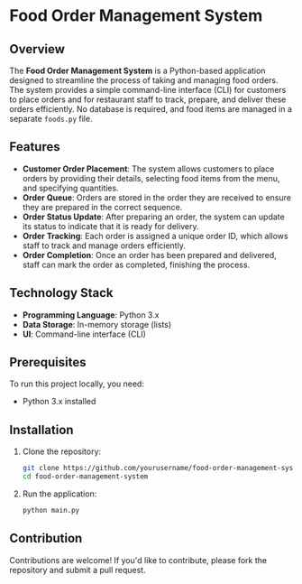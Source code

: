 # Food Order Management System

## Overview

The **Food Order Management System** is a Python-based application designed to streamline the process of taking and managing food orders. The system provides a simple command-line interface (CLI) for customers to place orders and for restaurant staff to track, prepare, and deliver these orders efficiently. No database is required, and food items are managed in a separate `foods.py` file.

## Features

- **Customer Order Placement**: The system allows customers to place orders by providing their details, selecting food items from the menu, and specifying quantities.
- **Order Queue**: Orders are stored in the order they are received to ensure they are prepared in the correct sequence.
- **Order Status Update**: After preparing an order, the system can update its status to indicate that it is ready for delivery.
- **Order Tracking**: Each order is assigned a unique order ID, which allows staff to track and manage orders efficiently.
- **Order Completion**: Once an order has been prepared and delivered, staff can mark the order as completed, finishing the process.

## Technology Stack

- **Programming Language**: Python 3.x
- **Data Storage**: In-memory storage (lists)
- **UI**: Command-line interface (CLI)

## Prerequisites

To run this project locally, you need:

- Python 3.x installed

## Installation

1. Clone the repository:

   ```bash
   git clone https://github.com/yourusername/food-order-management-system.git
   cd food-order-management-system
   ```
2. Run the application:
   ```bash
   python main.py
   ```
## Contribution
Contributions are welcome! If you'd like to contribute, please fork the repository and submit a pull request.
